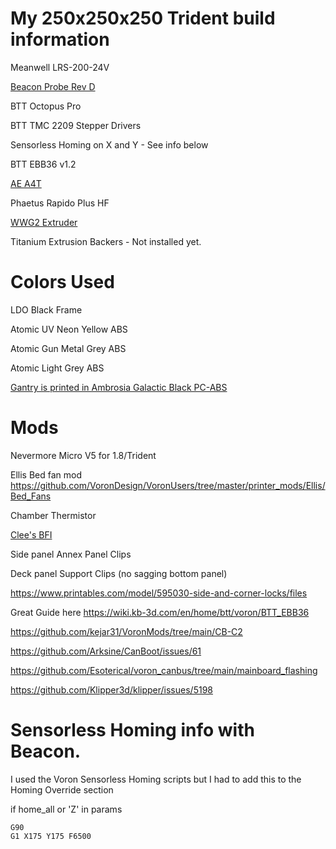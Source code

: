 # My 250x250x250 Trident build information

Meanwell LRS-200-24V

[Beacon Probe Rev D](https://beacon3d.com/product/beacon/)

BTT Octopus Pro

BTT TMC 2209 Stepper Drivers

Sensorless Homing on X and Y - See info below

BTT EBB36 v1.2

[AE A4T](https://github.com/Armchair-Heavy-Industries/A4T)

Phaetus Rapido Plus HF

[WWG2 Extruder](https://github.com/tetsu97/WristWatch-G2-Extruder)

Titanium Extrusion Backers - Not installed yet.

# Colors Used

LDO Black Frame

Atomic UV Neon Yellow ABS

Atomic Gun Metal Grey ABS

Atomic Light Grey ABS

[Gantry is printed in Ambrosia Galactic Black PC-ABS](https://ambrosiafilament.com/collections/pc/products/ambrosia-pc-abs-filament-of-the-gods-1kg-bambu-ams-friendly-cardboard-spools-premium-3d-printing-filament-house-polycarbonate-abs?variant=47713906557242)

# Mods

Nevermore Micro V5 for 1.8/Trident

Ellis Bed fan mod https://github.com/VoronDesign/VoronUsers/tree/master/printer_mods/Ellis/Bed_Fans

Chamber Thermistor

[Clee's BFI](https://github.com/clee/VoronBFI)

Side panel Annex Panel Clips

Deck panel Support Clips (no sagging bottom panel)

https://www.printables.com/model/595030-side-and-corner-locks/files

Great Guide here https://wiki.kb-3d.com/en/home/btt/voron/BTT_EBB36

https://github.com/kejar31/VoronMods/tree/main/CB-C2

https://github.com/Arksine/CanBoot/issues/61

https://github.com/Esoterical/voron_canbus/tree/main/mainboard_flashing

https://github.com/Klipper3d/klipper/issues/5198

# Sensorless Homing info with Beacon.

I used the Voron Sensorless Homing scripts but I had to add this to the Homing Override section

if home_all or 'Z' in params

    G90
    G1 X175 Y175 F6500
